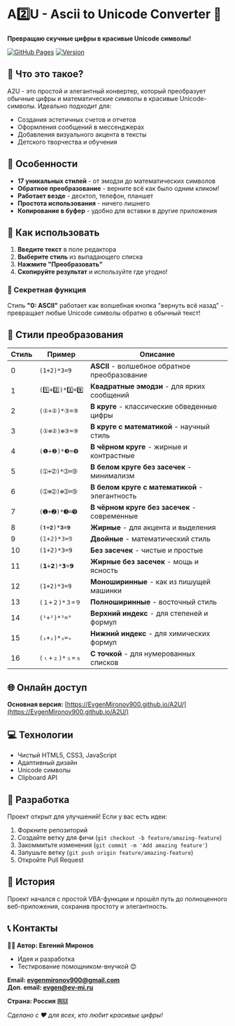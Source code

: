 # A2️⃣U - Ascii to Unicode Converter 🎨

**Превращаю скучные цифры в красивые Unicode символы!**

[![GitHub Pages](https://img.shields.io/badge/GitHub-Pages-brightgreen)](https://EvgenMironov900.github.io/A2U/)
[![Version](https://img.shields.io/badge/version-2.0-blue)](https://github.com/EvgenMironov900/A2U)

## 🌟 Что это такое?

A2U - это простой и элегантный конвертер, который преобразует обычные цифры и математические символы в красивые Unicode-символы. Идеально подходит для:

- Создания эстетичных счетов и отчетов
- Оформления сообщений в мессенджерах
- Добавления визуального акцента в тексты
- Детского творчества и обучения

## 🎯 Особенности

- **17 уникальных стилей** - от эмодзи до математических символов
- **Обратное преобразование** - верните всё как было одним кликом!
- **Работает везде** - десктоп, телефон, планшет
- **Простота использования** - ничего лишнего
- **Копирование в буфер** - удобно для вставки в другие приложения

## 🚀 Как использовать

1. **Введите текст** в поле редактора
2. **Выберите стиль** из выпадающего списка
3. **Нажмите "Преобразовать"**
4. **Скопируйте результат** и используйте где угодно!

### 🔐 Секретная функция
Стиль **"0: ASCII"** работает как волшебная кнопка "вернуть всё назад" - превращает любые Unicode символы обратно в обычный текст!

## 🎨 Стили преобразования

| Стиль | Пример | Описание |
|-------|--------|----------|
| 0 | `(1+2)*3=9` | **ASCII** - волшебное обратное преобразование |
| 1 | `(1️⃣+2️⃣)*3️⃣=9️⃣` | **Квадратные эмодзи** - для ярких сообщений |
| 2 | `(①+②)*③=⑨` | **В круге** - классические обведенные цифры |
| 3 | `(①⊕②)⊛③=⑨` | **В круге с математикой** - научный стиль |
| 4 | `(❶+❷)*❸=❾` | **В чёрном круге** - жирные и контрастные |
| 5 | `(➀+➁)*➂=➈` | **В белом круге без засечек** - минимализм |
| 6 | `(➀⊕➁)⊛➂=➈` | **В белом круге с математикой** - элегантность |
| 7 | `(➊+➋)*➌=➒` | **В чёрном круге без засечек** - современные |
| 8 | `(𝟏+𝟐)*𝟑=𝟗` | **Жирные** - для акцента и выделения |
| 9 | `(𝟙+𝟚)*𝟛=𝟡` | **Двойные** - математический стиль |
| 10 | `(𝟣+𝟤)*𝟥=𝟫` | **Без засечек** - чистые и простые |
| 11 | `(𝟭+𝟮)*𝟯=𝟵` | **Жирные без засечек** - мощь и ясность |
| 12 | `(𝟷+𝟸)*𝟹=𝟿` | **Моноширинные** - как из пишущей машинки |
| 13 | `(１+２)*３=９` | **Полноширинные** - восточный стиль |
| 14 | `(¹+²)*³=⁹` | **Верхний индекс** - для степеней и формул |
| 15 | `(₁+₂)*₃=₉` | **Нижний индекс** - для химических формул |
| 16 | `(⒈+⒉)*⒊=⒐` | **С точкой** - для нумерованных списков |

## 🌐 Онлайн доступ

**Основная версия:** [https://EvgenMironov900.github.io/A2U/](https://EvgenMironov900.github.io/A2U/)

## 💻 Технологии

- Чистый HTML5, CSS3, JavaScript
- Адаптивный дизайн
- Unicode символы
- Clipboard API

## 🤝 Разработка

Проект открыт для улучшений! Если у вас есть идеи:

1. Форкните репозиторий
2. Создайте ветку для фичи (`git checkout -b feature/amazing-feature`)
3. Закоммитьте изменения (`git commit -m 'Add amazing feature'`)
4. Запушьте ветку (`git push origin feature/amazing-feature`)
5. Откройте Pull Request

## 📝 История

Проект начался с простой VBA-функции и прошёл путь до полноценного веб-приложения, сохранив простоту и элегантность.

## 📞 Контакты

**👨‍💻 Автор: Евгений Миронов** 
- Идея и разработка
- Тестирование помощником-внучкой 😊

**Email: evgenmironov900@gmail.com**  
**Доп. email: evgen@ev-mi.ru** 

**Страна: Россия 🇷🇺**


*Сделано с ❤️ для всех, кто любит красивые цифры!*
